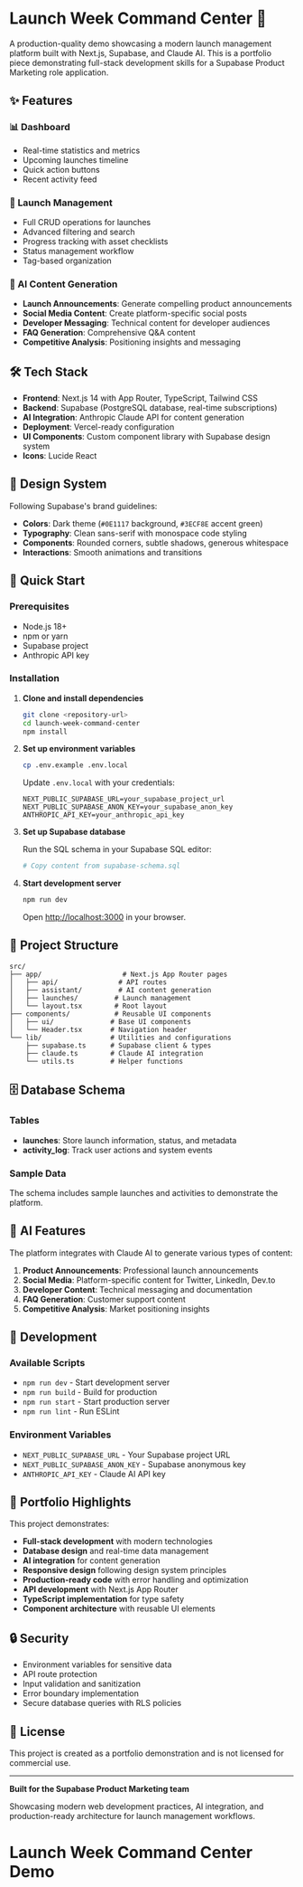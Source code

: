 # Launch Week Command Center 🚀

A production-quality demo showcasing a modern launch management platform built with Next.js, Supabase, and Claude AI. This is a portfolio piece demonstrating full-stack development skills for a Supabase Product Marketing role application.

## ✨ Features

### 📊 Dashboard
- Real-time statistics and metrics
- Upcoming launches timeline
- Quick action buttons
- Recent activity feed

### 🎯 Launch Management
- Full CRUD operations for launches
- Advanced filtering and search
- Progress tracking with asset checklists
- Status management workflow
- Tag-based organization

### 🤖 AI Content Generation
- **Launch Announcements**: Generate compelling product announcements
- **Social Media Content**: Create platform-specific social posts
- **Developer Messaging**: Technical content for developer audiences
- **FAQ Generation**: Comprehensive Q&A content
- **Competitive Analysis**: Positioning insights and messaging

## 🛠 Tech Stack

- **Frontend**: Next.js 14 with App Router, TypeScript, Tailwind CSS
- **Backend**: Supabase (PostgreSQL database, real-time subscriptions)
- **AI Integration**: Anthropic Claude API for content generation
- **Deployment**: Vercel-ready configuration
- **UI Components**: Custom component library with Supabase design system
- **Icons**: Lucide React

## 🎨 Design System

Following Supabase's brand guidelines:
- **Colors**: Dark theme (`#0E1117` background, `#3ECF8E` accent green)
- **Typography**: Clean sans-serif with monospace code styling
- **Components**: Rounded corners, subtle shadows, generous whitespace
- **Interactions**: Smooth animations and transitions

## 🚀 Quick Start

### Prerequisites
- Node.js 18+ 
- npm or yarn
- Supabase project
- Anthropic API key

### Installation

1. **Clone and install dependencies**
   ```bash
   git clone <repository-url>
   cd launch-week-command-center
   npm install
   ```

2. **Set up environment variables**
   ```bash
   cp .env.example .env.local
   ```
   
   Update `.env.local` with your credentials:
   ```env
   NEXT_PUBLIC_SUPABASE_URL=your_supabase_project_url
   NEXT_PUBLIC_SUPABASE_ANON_KEY=your_supabase_anon_key
   ANTHROPIC_API_KEY=your_anthropic_api_key
   ```

3. **Set up Supabase database**
   
   Run the SQL schema in your Supabase SQL editor:
   ```bash
   # Copy content from supabase-schema.sql
   ```

4. **Start development server**
   ```bash
   npm run dev
   ```

   Open [http://localhost:3000](http://localhost:3000) in your browser.

## 📁 Project Structure

```
src/
├── app/                    # Next.js App Router pages
│   ├── api/               # API routes
│   ├── assistant/         # AI content generation
│   ├── launches/         # Launch management
│   └── layout.tsx        # Root layout
├── components/           # Reusable UI components
│   ├── ui/              # Base UI components
│   └── Header.tsx       # Navigation header
└── lib/                 # Utilities and configurations
    ├── supabase.ts      # Supabase client & types
    ├── claude.ts        # Claude AI integration
    └── utils.ts         # Helper functions
```

## 🗄️ Database Schema

### Tables
- **launches**: Store launch information, status, and metadata
- **activity_log**: Track user actions and system events

### Sample Data
The schema includes sample launches and activities to demonstrate the platform.

## 🤖 AI Features

The platform integrates with Claude AI to generate various types of content:

1. **Product Announcements**: Professional launch announcements
2. **Social Media**: Platform-specific content for Twitter, LinkedIn, Dev.to
3. **Developer Content**: Technical messaging and documentation
4. **FAQ Generation**: Customer support content
5. **Competitive Analysis**: Market positioning insights

## 🔧 Development

### Available Scripts
- `npm run dev` - Start development server
- `npm run build` - Build for production
- `npm run start` - Start production server
- `npm run lint` - Run ESLint

### Environment Variables
- `NEXT_PUBLIC_SUPABASE_URL` - Your Supabase project URL
- `NEXT_PUBLIC_SUPABASE_ANON_KEY` - Supabase anonymous key
- `ANTHROPIC_API_KEY` - Claude AI API key


## 🎯 Portfolio Highlights

This project demonstrates:

- **Full-stack development** with modern technologies
- **Database design** and real-time data management
- **AI integration** for content generation
- **Responsive design** following design system principles
- **Production-ready code** with error handling and optimization
- **API development** with Next.js App Router
- **TypeScript implementation** for type safety
- **Component architecture** with reusable UI elements

## 🔒 Security

- Environment variables for sensitive data
- API route protection
- Input validation and sanitization
- Error boundary implementation
- Secure database queries with RLS policies

## 📝 License

This project is created as a portfolio demonstration and is not licensed for commercial use.

---

**Built for the Supabase Product Marketing team**

Showcasing modern web development practices, AI integration, and production-ready architecture for launch management workflows.
# Launch Week Command Center Demo
